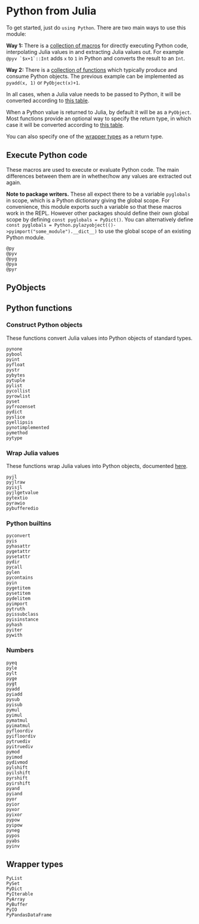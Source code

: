 # Python from Julia

To get started, just do `using Python`. There are two main ways to use this module:

**Way 1:** There is a [collection of macros](#Execute-Python-code) for directly executing Python code, interpolating Julia values in and extracting Julia values out. For example ```@pyv `$x+1`::Int``` adds `x` to `1` in Python and converts the result to an `Int`.

**Way 2:** There is a [collection of functions](#Python-functions) which typically produce and consume Python objects. The previous example can be implemented as `pyadd(x, 1)` or `PyObject(x)+1`.

In all cases, when a Julia value needs to be passed to Python, it will be converted according to [this table](../conversion/#Julia-to-Python).

When a Python value is returned to Julia, by default it will be as a `PyObject`. Most functions provide an optional way to specify the return type, in which case it will be converted according to [this table](#../conversion/#Python-to-Julia).

You can also specify one of the [wrapper types](#Wrapper-types) as a return type.

## Execute Python code

These macros are used to execute or evaluate Python code. The main differences between them are in whether/how any values are extracted out again.

**Note to package writers.** These all expect there to be a variable `pyglobals` in scope, which is a Python dictionary giving the global scope. For convenience, this module exports such a variable so that these macros work in the REPL. However other packages should define their own global scope by defining `const pyglobals = PyDict()`. You can alternatively define `const pyglobals = Python.pylazyobject(()->pyimport("some_module").__dict__)` to use the global scope of an existing Python module.

```@docs
@py
@pyv
@pyg
@pya
@pyr
```

## PyObjects

## Python functions

### Construct Python objects

These functions convert Julia values into Python objects of standard types.

```@docs
pynone
pybool
pyint
pyfloat
pystr
pybytes
pytuple
pylist
pycollist
pyrowlist
pyset
pyfrozenset
pydict
pyslice
pyellipsis
pynotimplemented
pymethod
pytype
```

### Wrap Julia values

These functions wrap Julia values into Python objects, documented [here](../julapy/#Wrapper-types).

```@docs
pyjl
pyjlraw
pyisjl
pyjlgetvalue
pytextio
pyrawio
pybufferedio
```

### Python builtins

```@docs
pyconvert
pyis
pyhasattr
pygetattr
pysetattr
pydir
pycall
pylen
pycontains
pyin
pygetitem
pysetitem
pydelitem
pyimport
pytruth
pyissubclass
pyisinstance
pyhash
pyiter
pywith
```

### Numbers

```@docs
pyeq
pyle
pylt
pyge
pygt
pyadd
pyiadd
pysub
pyisub
pymul
pyimul
pymatmul
pyimatmul
pyfloordiv
pyifloordiv
pytruediv
pyitruediv
pymod
pyimod
pydivmod
pylshift
pyilshift
pyrshift
pyirshift
pyand
pyiand
pyor
pyior
pyxor
pyixor
pypow
pyipow
pyneg
pypos
pyabs
pyinv
```

## Wrapper types

```@docs
PyList
PySet
PyDict
PyIterable
PyArray
PyBuffer
PyIO
PyPandasDataFrame
```
